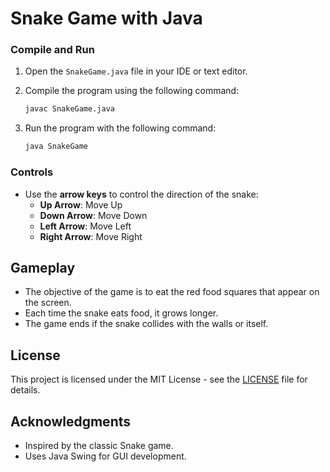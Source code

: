 # Snake Game with Java
### Compile and Run

1. Open the `SnakeGame.java` file in your IDE or text editor.
2. Compile the program using the following command:

   ```bash
   javac SnakeGame.java
   ```

3. Run the program with the following command:

   ```bash
   java SnakeGame
   ```

### Controls

- Use the **arrow keys** to control the direction of the snake:
  - **Up Arrow**: Move Up
  - **Down Arrow**: Move Down
  - **Left Arrow**: Move Left
  - **Right Arrow**: Move Right

## Gameplay

- The objective of the game is to eat the red food squares that appear on the screen.
- Each time the snake eats food, it grows longer.
- The game ends if the snake collides with the walls or itself.

## License

This project is licensed under the MIT License - see the [LICENSE](LICENSE) file for details.

## Acknowledgments

- Inspired by the classic Snake game.
- Uses Java Swing for GUI development.